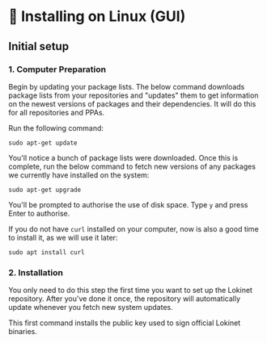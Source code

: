 # 🐧 Installing on Linux \(GUI\)

## Initial setup

### 1. Computer Preparation

Begin by updating your package lists. The below command downloads package lists from your repositories and "updates" them to get information on the newest versions of packages and their dependencies. It will do this for all repositories and PPAs.

Run the following command:

```text
sudo apt-get update
```

You'll notice a bunch of package lists were downloaded. Once this is complete, run the below command to fetch new versions of any packages we currently have installed on the system:

```text
sudo apt-get upgrade
```

You'll be prompted to authorise the use of disk space. Type `y` and press Enter to authorise.

If you do not have `curl` installed on your computer, now is also a good time to install it, as we will use it later:

```text
sudo apt install curl
```

### 2. Installation

You only need to do this step the first time you want to set up the Lokinet repository. After you've done it once, the repository will automatically update whenever you fetch new system updates.

This first command installs the public key used to sign official Lokinet binaries.

